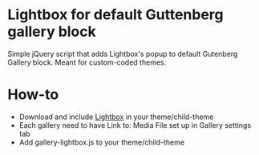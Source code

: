 # Lightbox for default Guttenberg gallery block
Simple jQuery script that adds Lightbox's popup to default Gutenberg Gallery block. Meant for custom-coded themes.

# How-to
* Download and include [Lightbox](https://lokeshdhakar.com/projects/lightbox2/) in your theme/child-theme
* Each gallery need to have Link to: Media File set up in Gallery settings tab
* Add gallery-lightbox.js to your theme/child-theme

